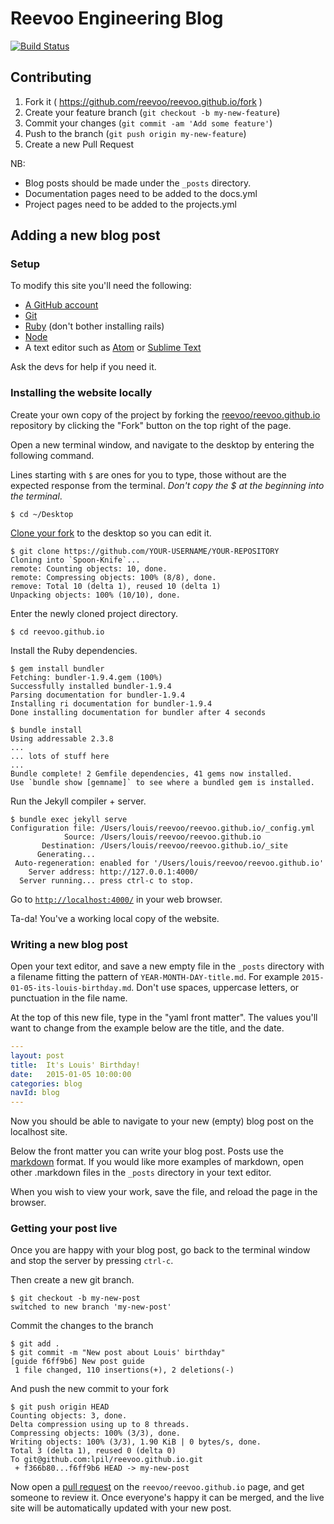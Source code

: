# Reevoo Engineering Blog

[![Build Status](https://travis-ci.org/reevoo/reevoo.github.io.svg?branch=master)](https://travis-ci.org/reevoo/reevoo.github.io)

## Contributing

1. Fork it ( https://github.com/reevoo/reevoo.github.io/fork )
2. Create your feature branch (`git checkout -b my-new-feature`)
3. Commit your changes (`git commit -am 'Add some feature'`)
4. Push to the branch (`git push origin my-new-feature`)
5. Create a new Pull Request

NB:

 - Blog posts should be made under the `_posts` directory.
 - Documentation pages need to be added to the docs.yml
 - Project pages need to be added to the projects.yml

## Adding a new blog post

### Setup

To modify this site you'll need the following:

* [A GitHub account](https://github.com/join)
* [Git](https://help.github.com/articles/set-up-git/)
* [Ruby](http://guides.railsgirls.com/install/) (don't bother installing rails)
* [Node](https://nodejs.org/download/)
* A text editor such as [Atom](https://atom.io/) or
  [Sublime Text](http://www.sublimetext.com/3)

Ask the devs for help if you need it.

### Installing the website locally

Create your own copy of the project by forking the
[reevoo/reevoo.github.io](https://github.com/reevoo/reevoo.github.io)
repository by clicking the "Fork" button on the top right of the page.

Open a new terminal window, and navigate to the desktop by entering the
following command.

Lines starting with `$` are ones for you to type, those without are the
expected response from the terminal. *Don't copy the $ at the beginning into
the terminal*.

```
$ cd ~/Desktop
```

[Clone your fork](https://help.github.com/articles/cloning-a-repository/) to
the desktop so you can edit it.

```
$ git clone https://github.com/YOUR-USERNAME/YOUR-REPOSITORY
Cloning into `Spoon-Knife`...
remote: Counting objects: 10, done.
remote: Compressing objects: 100% (8/8), done.
remove: Total 10 (delta 1), reused 10 (delta 1)
Unpacking objects: 100% (10/10), done.
```

Enter the newly cloned project directory.

```
$ cd reevoo.github.io
```

Install the Ruby dependencies.

```
$ gem install bundler
Fetching: bundler-1.9.4.gem (100%)
Successfully installed bundler-1.9.4
Parsing documentation for bundler-1.9.4
Installing ri documentation for bundler-1.9.4
Done installing documentation for bundler after 4 seconds
```
```
$ bundle install
Using addressable 2.3.8
...
... lots of stuff here
...
Bundle complete! 2 Gemfile dependencies, 41 gems now installed.
Use `bundle show [gemname]` to see where a bundled gem is installed.
```

Run the Jekyll compiler + server.

```
$ bundle exec jekyll serve
Configuration file: /Users/louis/reevoo/reevoo.github.io/_config.yml
            Source: /Users/louis/reevoo/reevoo.github.io
       Destination: /Users/louis/reevoo/reevoo.github.io/_site
      Generating...
 Auto-regeneration: enabled for '/Users/louis/reevoo/reevoo.github.io'
    Server address: http://127.0.0.1:4000/
  Server running... press ctrl-c to stop.
```

Go to [`http://localhost:4000/`](http://localhost:4000/) in your web browser.

Ta-da! You've a working local copy of the website.


### Writing a new blog post

Open your text editor, and save a new empty file in the `_posts` directory with
a filename fitting the pattern of `YEAR-MONTH-DAY-title.md`. For example
`2015-01-05-its-louis-birthday.md`. Don't use spaces, uppercase letters, or
punctuation in the file name.

At the top of this new file, type in the "yaml front matter". The values you'll
want to change from the example below are the title, and the date. 

```yaml
---
layout: post
title:  It's Louis' Birthday!
date:   2015-01-05 10:00:00
categories: blog
navId: blog
---
```

Now you should be able to navigate to your new (empty) blog post on the
localhost site.

Below the front matter you can write your blog post. Posts use the [markdown](https://help.github.com/articles/markdown-basics/) format. If you would like more examples of markdown, open other .markdown files in the `_posts` directory in your text editor.

When you wish to view your work, save the file, and reload the page in the
browser.

### Getting your post live

Once you are happy with your blog post, go back to the terminal window and stop
the server by pressing `ctrl-c`.

Then create a new git branch.

```
$ git checkout -b my-new-post
switched to new branch 'my-new-post'
```

Commit the changes to the branch

```
$ git add .
$ git commit -m "New post about Louis' birthday"
[guide f6ff9b6] New post guide
 1 file changed, 110 insertions(+), 2 deletions(-)
```

And push the new commit to your fork

```
$ git push origin HEAD
Counting objects: 3, done.
Delta compression using up to 8 threads.
Compressing objects: 100% (3/3), done.
Writing objects: 100% (3/3), 1.90 KiB | 0 bytes/s, done.
Total 3 (delta 1), reused 0 (delta 0)
To git@github.com:lpil/reevoo.github.io.git
 + f366b80...f6ff9b6 HEAD -> my-new-post
```

Now open a
[pull request](https://help.github.com/articles/using-pull-requests/) on the
`reevoo/reevoo.github.io` page, and get someone to review it. Once everyone's
happy it can be merged, and the live site will be automatically updated with
your new post.
